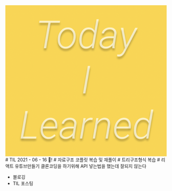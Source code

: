 <img src="TILimage.png" align="center" />
# TIL 2021 - 06 - 16 📖!
# 자료구조 코플릿 복습 및 재풀이
# 트리구조형식 복습
# 리액트 유튜브만들기 클론코딩을 하기위해 API 넣는법을 했는데 잘되지 않는다

- 블로깅
- TIL 포스팅

